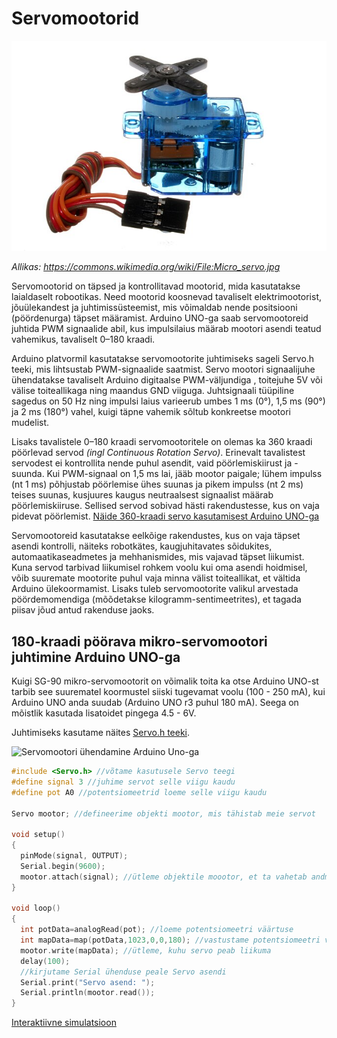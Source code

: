 # Servomootorid

![Servomootor](meedia/Micro_servo.jpg)

*Allikas: https://commons.wikimedia.org/wiki/File:Micro_servo.jpg*

Servomootorid on täpsed ja kontrollitavad mootorid, mida kasutatakse laialdaselt robootikas. Need mootorid koosnevad tavaliselt elektrimootorist, jõuülekandest ja juhtimissüsteemist, mis võimaldab nende positsiooni (pöördenurga) täpset määramist. Arduino UNO-ga saab servomootoreid juhtida PWM signaalide abil, kus impulsilaius määrab mootori asendi teatud vahemikus, tavaliselt 0–180 kraadi.

Arduino platvormil kasutatakse servomootorite juhtimiseks sageli Servo.h teeki, mis lihtsustab PWM-signaalide saatmist. Servo mootori signaalijuhe ühendatakse tavaliselt Arduino digitaalse PWM-väljundiga , toitejuhe  5V või välise toiteallikaga ning maandus GND viiguga. Juhtsignaali tüüpiline sagedus on 50 Hz ning impulsi laius varieerub umbes 1 ms (0°), 1,5 ms (90°) ja 2 ms (180°) vahel, kuigi täpne vahemik sõltub konkreetse mootori mudelist.

Lisaks tavalistele 0–180 kraadi servomootoritele on olemas ka 360 kraadi pöörlevad servod *(ingl Continuous Rotation Servo)*. Erinevalt tavalistest servodest ei kontrollita nende puhul asendit, vaid pöörlemiskiirust ja -suunda. Kui PWM-signaal on 1,5 ms lai, jääb mootor paigale; lühem impulss (nt 1 ms) põhjustab pöörlemise ühes suunas ja pikem impulss (nt 2 ms) teises suunas, kusjuures kaugus neutraalsest signaalist määrab pöörlemiskiiruse. Sellised servod sobivad hästi rakendustesse, kus on vaja pidevat pöörlemist. [Näide 360-kraadi servo kasutamisest Arduino UNO-ga](https://www.instructables.com/Continuous-Rotation-Servo-Arduino-UNO-a-Tutorial/)


Servomootoreid kasutatakse eelkõige rakendustes, kus on vaja täpset asendi kontrolli, näiteks robotkätes, kaugjuhitavates sõidukites, automaatikaseadmetes ja mehhanismides, mis vajavad täpset liikumist. Kuna servod tarbivad liikumisel rohkem voolu kui oma asendi hoidmisel, võib suuremate mootorite puhul vaja minna välist toiteallikat, et vältida Arduino ülekoormamist. Lisaks tuleb servomootorite valikul arvestada pöördemomendiga (mõõdetakse kilogramm-sentimeetrites), et tagada piisav jõud antud rakenduse jaoks.

## 180-kraadi pöörava mikro-servomootori juhtimine Arduino UNO-ga

Kuigi SG-90 mikro-servomootorit on võimalik toita ka otse Arduino UNO-st tarbib see suurematel koormustel siiski tugevamat voolu (100 - 250 mA), kui Arduino UNO anda suudab (Arduino UNO r3 puhul 180 mA). Seega on mõistlik kasutada lisatoidet pingega 4.5 - 6V.

Juhtimiseks kasutame näites [Servo.h teeki](https://docs.arduino.cc/libraries/servo/).

![Servomootori ühendamine Arduino Uno-ga](meedia/Servo_näide.png)

~~~cpp
#include <Servo.h> //võtame kasutusele Servo teegi
#define signal 3 //juhime servot selle viigu kaudu
#define	pot A0 //potentsiomeetrid loeme selle viigu kaudu

Servo mootor; //defineerime objekti mootor, mis tähistab meie servot

void setup()
{
  pinMode(signal, OUTPUT);
  Serial.begin(9600);
  mootor.attach(signal); //ütleme objektile moootor, et ta vahetab andmeid selle viigu kaudu
}

void loop()
{
  int potData=analogRead(pot); //loeme potentsiomeetri väärtuse
  int mapData=map(potData,1023,0,0,180); //vastustame potentsiomeetri väärtuse vahemikku, mis sobib servo sisendiks
  mootor.write(mapData); //ütleme, kuhu servo peab liikuma
  delay(100);
  //kirjutame Serial ühenduse peale Servo asendi
  Serial.print("Servo asend: ");
  Serial.println(mootor.read());
}
~~~

[Interaktiivne simulatsioon](https://www.tinkercad.com/things/8kmlUSUWba2-servo?sharecode=01tIMfoiGNl4in-a598BpaKIN5A8n0fAhTA6ReHHnXw)